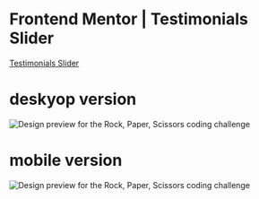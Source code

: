 # Frontend Mentor | Testimonials Slider

<a href="https://vercel.com/jhonangulo/testimonials-slider">Testimonials Slider</a>

# deskyop version

![Design preview for the Rock, Paper, Scissors coding challenge](./design/desktop-preview.jpg)

# mobile version

![Design preview for the Rock, Paper, Scissors coding challenge](./design/desktop-preview.jpg)
